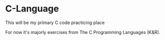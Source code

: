 # C-Language
This will be my primary C code practicing place

For now it's majorly exercises from The C Programming Languages (K&R).
